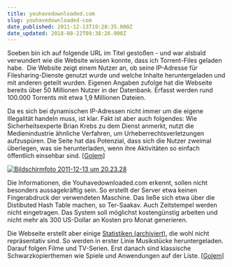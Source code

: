 ```yaml
---
title: youhavedownloaded.com
slug: youhavedownloaded-com
date_published: 2011-12-13T19:28:35.000Z
date_updated: 2018-08-22T09:38:26.000Z
---
```


Soeben bin ich auf folgende URL im Titel gestoßen - und war alsbald verwundert wie die Website wissen konnte, dass ich Torrent-Files geladen habe.  Die Website zeigt einem Nutzer an, ob seine IP-Adresse für Filesharing-Dienste genutzt wurde und welche Inhalte heruntergeladen und mit anderen geteilt wurden. Eigenen Angaben zufolge hat die Webseite bereits über 50 Millionen Nutzer in der Datenbank. Erfasst werden rund 100.000 Torrents mit etwa 1,9 Millionen Dateien.

Da es sich bei dynamischen IP-Adressen nicht immer um die eigene Illegalität handeln muss, ist klar. Fakt ist aber auch folgendes: Wie Sicherheitsexperte Brian Krebs zu dem Dienst anmerkt, nutzt die Medienindustrie ähnliche Verfahren, um Urheberrechtsverletzungen aufzuspüren. Die Seite hat das Potenzial, dass sich die Nutzer zweimal überlegen, was sie herunterladen, wenn ihre Aktivitäten so einfach öffentlich einsehbar sind. [[Golem](http://www.golem.de/1112/88349.html)]

[![Bildschirmfoto 2011-12-13 um 20.23.28](//picdump.thafaker.de/2011/12/Bildschirmfoto-2011-12-13-um-20.23.28.png)](http://picdump.thafaker.de/2011/12/Bildschirmfoto-2011-12-13-um-20.23.28.png)

Die Informationen, die Youhavedownloaded.com erkennt, sollen nicht besonders aussagekräftig sein. So erstellt der Server etwa keinen Fingerabdruck der verwendeten Maschine. Das ließe sich etwa über die Distibuted Hash Table machen, so Ter-Saakav. Auch Zeitstempel werden nicht eingetragen. Das System soll möglichst kostengünstig arbeiten und nicht mehr als 300 US-Dollar an Kosten pro Monat generieren.

Die Webseite erstellt aber einige [Statistiken (archiviert)](http://web.archive.org/web/20120103101857/http://www.youhavedownloaded.com/stats), die wohl nicht repräsentativ sind. So werden in erster Linie Musikstücke heruntergeladen. Darauf folgen Filme und TV-Serien. Erst danach sind klassische Schwarzkopierthemen wie Spiele und Anwendungen auf der Liste. [[Golem](http://www.golem.de/1112/88349.html)]
